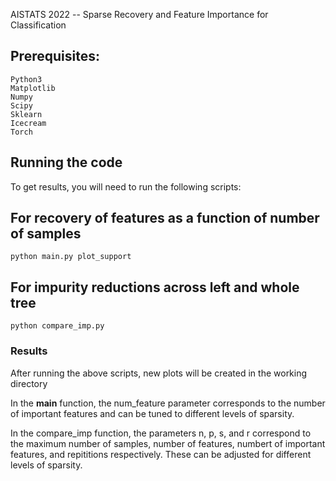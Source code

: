 AISTATS 2022 -- Sparse Recovery and Feature Importance for Classification

## Prerequisites:
```
Python3
Matplotlib
Numpy
Scipy
Sklearn
Icecream
Torch
```

## Running the code
To get results, you will need to run the following scripts:

## For recovery of features as a function of number of samples
```
python main.py plot_support
```
## For impurity reductions across left and whole tree
```
python compare_imp.py
```
### Results

After running the above scripts, new plots will be created in the working directory

In the __main__ function, the num_feature parameter corresponds to the number of important features and can be tuned to different levels of sparsity.

In the compare_imp function, the parameters n, p, s, and r correspond to the maximum number of samples, number of features, numbert of important features, and repititions respectively. These can be adjusted for different levels of sparsity.
